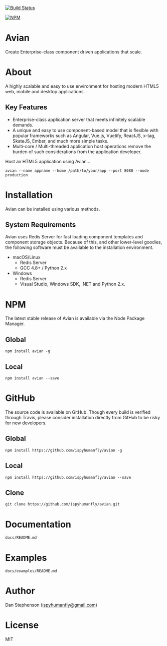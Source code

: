 [![Build Status](https://travis-ci.org/ispyhumanfly/avian.svg?branch=master)](https://travis-ci.org/ispyhumanfly/avian)

[![NPM](https://nodei.co/npm/avian.png)](https://npmjs.org/package/avian)

# Avian
Create Enterprise-class component driven applications that scale.

# About
A highly scalable and easy to use environment for hosting modern HTML5 web, mobile and desktop applications.

## Key Features
- Enterprise-class application server that meets infinitely scalable demands.
- A unique and easy to use component-based model that is flexible with popular
frameworks such as Angular, Vue.js, Vuetify, ReactJS, x-tag, SkateJS, Ember, and much more simple tasks.
- Multi-core / Multi-threaded application host operations remove the burden of such considerations from the application developer.

Host an HTML5 application using Avian...

    avian --name appname --home /path/to/your/app --port 8080 --mode production

# Installation
Avian can be installed using various methods.

## System Requirements
Avian uses Redis Server for fast loading component templates and component storage objects. Because of this, and other lower-level goodies, the following software must be available to the installation environment.

- macOS/Linux
    - Redis Server
    - GCC 4.8+ / Python 2.x
- Windows
    - Redis Server
    - Visual Studio, Windows SDK, .NET and Python 2.x.

# NPM
The latest stable release of Avian is available via the Node Package Manager.

## Global
    npm install avian -g

## Local
    npm install avian --save

# GitHub
The source code is available on GitHub. Though every build is verified through Travis, please consider installation directly from GitHub to be risky for new developers.

## Global
    npm install https://github.com/ispyhumanfly/avian -g

## Local
    npm install https://github.com/ispyhumanfly/avian --save

## Clone
    git clone https://github.com/ispyhumanfly/avian.git

# Documentation
    docs/README.md

# Examples
    docs/examples/README.md

# Author
Dan Stephenson (ispyhumanfly@gmail.com)

# License
MIT
